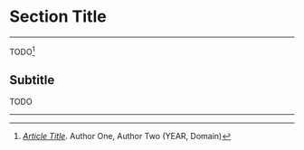 # Section Title
---

TODO[^Footnote]

## Subtitle

TODO

---

[^Footnote]: [*Article Title*](https://tiemoko.com). Author One, Author Two (YEAR, Domain)
